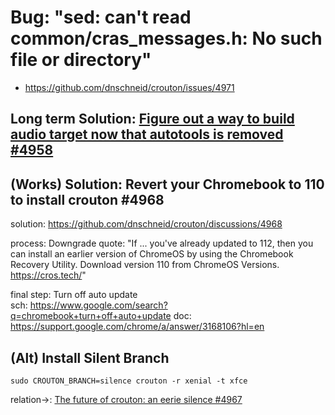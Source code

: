 # Bug: "sed: can't read common/cras_messages.h: No such file or directory"
- https://github.com/dnschneid/crouton/issues/4971

## Long term Solution: [Figure out a way to build audio target now that autotools is removed #4958](https://github.com/dnschneid/crouton/issues/4958)

## (Works) Solution: Revert your Chromebook to 110 to install crouton #4968
solution: https://github.com/dnschneid/crouton/discussions/4968

process: Downgrade
quote: "If ... you've already updated to 112, then you can install an earlier version of ChromeOS by using the Chromebook Recovery Utility. Download version 110 from ChromeOS Versions. https://cros.tech/"

final step: Turn off auto update  
sch: https://www.google.com/search?q=chromebook+turn+off+auto+update
doc: https://support.google.com/chrome/a/answer/3168106?hl=en

## (Alt) Install Silent Branch
`sudo CROUTON_BRANCH=silence crouton -r xenial -t xfce`

relation->: [The future of crouton: an eerie silence #4967](https://github.com/dnschneid/crouton/discussions/4967)

